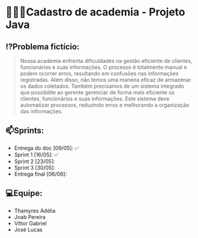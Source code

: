 # 🏋🏼‍♂️Cadastro de academia - Projeto Java

## ⁉️Problema fictício:
> Nossa academia enfrenta dificuldades na gestão eficiente de clientes, funcionários e suas informações. O processo é totalmente manual e podem ocorrer erros,
resultando em confusões nas informações registradas. Além disso, não temos uma maneira eficaz de armazenar os dados coletados.  Também precisamos de um sistema integrado que possibilite
ao gerente gerenciar de forma mais eficiente os clientes, funcionários e suas informações. Este sistema deve automatizar processos, reduzindo erros e melhorando a organização das informações.

## 📫Sprints:
- Entrega do doc [09/05]: ✅
- Sprint 1 [16/05]: ✅
- Sprint 2 [23/05]:
- Sprint 3 [30/05]:
- Entrega final [06/06]:

## 💻Equipe:
- Thamyres Adélia
- Joab Pereira
- Vittor Gabriel
- José Lucas
